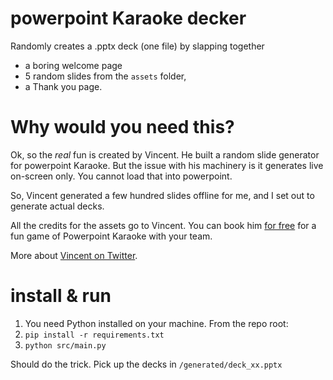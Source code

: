 # powerpoint Karaoke decker
Randomly creates a .pptx deck (one file) by slapping together
* a boring welcome page
* 5 random slides from the `assets` folder,
* a Thank you page.

# Why would you need this?
Ok, so the _real_ fun is created by Vincent. He built a random
slide generator for powerpoint Karaoke. But the
issue with his machinery is it generates
live on-screen only. You cannot load that into powerpoint.

So, Vincent generated a few hundred slides offline
for me, and I set out to generate actual decks.

All the credits for the assets go to Vincent.
You can book him [for free](https://twitter.com/VinWijNL/status/1351850714226708480) for a fun game of Powerpoint Karaoke with your team.

More about [Vincent on Twitter](https://twitter.com/vinwijnl).

# install & run
1. You need Python installed on your machine. From the repo root:
1. `pip install -r requirements.txt`
1. `python src/main.py`

Should do the trick. Pick up the decks in
`/generated/deck_xx.pptx`
